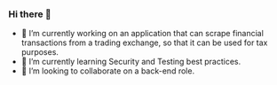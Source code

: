 ### Hi there 👋

- 🔭 I’m currently working on an application that can scrape financial transactions from a trading exchange, so that it can be used for tax purposes.
- 🌱 I’m currently learning Security and Testing best practices.
- 👯 I’m looking to collaborate on a back-end role.
